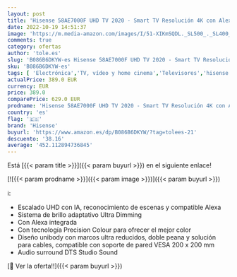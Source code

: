 ```yaml
---
layout: post
title: 'Hisense 58AE7000F UHD TV 2020 - Smart TV Resolución 4K con Alexa integrada  Precision Colour  escalado UHD con IA  Ultra Dimming  audio DTS Studio Sound  Vidaa U 4.0'
date: 2022-10-19 14:51:37
image: 'https://m.media-amazon.com/images/I/51-XIKmSQDL._SL500_._SL400_.jpg'
comments: true
category: ofertas
author: 'tole.es'
slug: 'B086B6DKYW-es Hisense 58AE7000F UHD TV 2020 - Smart TV Resolución 4K con...'
sku: 'B086B6DKYW-es'
tags: [ 'Electrónica','TV, vídeo y home cinema','Televisores','hisense','smart','tv','🇪🇸', ]
actualPrice: 389.0 EUR
currency: EUR
price: 389.0
comparePrice: 629.0 EUR
prodname: 'Hisense 58AE7000F UHD TV 2020 - Smart TV Resolución 4K con Alexa integrada  Precision Colour  escalado UHD con IA  Ultra Dimming  audio DTS Studio Sound  Vidaa U 4.0'
country: 'es'
flag: '🇪🇸'
brand: 'Hisense'
buyurl: 'https://www.amazon.es/dp/B086B6DKYW/?tag=tolees-21'
descuento: '38.16'
average: '452.112894736845'
---
```


Está [{{< param title >}}]({{< param buyurl >}}) en el siguiente enlace!

[![{{< param prodname >}}]({{< param image >}})]({{< param buyurl >}})

ℹ️:

- Escalado UHD con IA, reconocimiento de escenas y compatible Alexa
- Sistema de brillo adaptativo Ultra Dimming
- Con Alexa integrada
- Con tecnología Precision Colour para ofrecer el mejor color
- Diseño unibody con marcos ultra reducidos, doble peana y solución para cables, compatible con soporte de pared VESA 200 x 200 mm
- Audio surround DTS Studio Sound

[🛒 Ver la oferta!!]({{< param buyurl >}})
